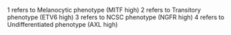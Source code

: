 1 refers to Melanocytic phenotype (MITF high)
2 refers to Transitory phenotype (ETV6 high)
3 refers to NCSC phenotype (NGFR high)
4 refers to Undifferentiated phenotype (AXL high)


